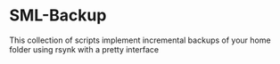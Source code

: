# SML-Backup
This collection of scripts implement incremental backups of your home folder using rsynk with a pretty interface
